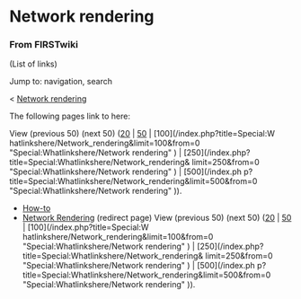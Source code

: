 # Network rendering

### From FIRSTwiki

(List of links)

Jump to: navigation, search

&lt; [Network rendering](/index.php?title=Network_rendering&redirect=no
"Network rendering" )  

The following pages link to here:

View (previous 50) (next 50)
([20](/index.php?title=Special:Whatlinkshere/Network_rendering&limit=20&from=0
"Special:Whatlinkshere/Network rendering" ) |
[50](/index.php?title=Special:Whatlinkshere/Network_rendering&limit=50&from=0
"Special:Whatlinkshere/Network rendering" ) | [100](/index.php?title=Special:W
hatlinkshere/Network_rendering&limit=100&from=0 "Special:Whatlinkshere/Network
rendering" ) | [250](/index.php?title=Special:Whatlinkshere/Network_rendering&
limit=250&from=0 "Special:Whatlinkshere/Network rendering" ) | [500](/index.ph
p?title=Special:Whatlinkshere/Network_rendering&limit=500&from=0
"Special:Whatlinkshere/Network rendering" )).

  * [How-to](/index.php/How-to "How-to" )
  * [Network Rendering](/index.php?title=Network_Rendering&redirect=no "Network Rendering" ) (redirect page) 
View (previous 50) (next 50)
([20](/index.php?title=Special:Whatlinkshere/Network_rendering&limit=20&from=0
"Special:Whatlinkshere/Network rendering" ) |
[50](/index.php?title=Special:Whatlinkshere/Network_rendering&limit=50&from=0
"Special:Whatlinkshere/Network rendering" ) | [100](/index.php?title=Special:W
hatlinkshere/Network_rendering&limit=100&from=0 "Special:Whatlinkshere/Network
rendering" ) | [250](/index.php?title=Special:Whatlinkshere/Network_rendering&
limit=250&from=0 "Special:Whatlinkshere/Network rendering" ) | [500](/index.ph
p?title=Special:Whatlinkshere/Network_rendering&limit=500&from=0
"Special:Whatlinkshere/Network rendering" )).

